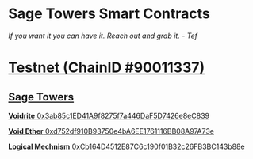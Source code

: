 # Sage Towers Smart Contracts

*If you want it you can have it. Reach out and grab it. - Tef*

# [Testnet (ChainID #90011337)](https://scan.sagetowers.com)
## [Sage Towers](https://sagetowers.com/)

[**Voidrite** 0x3ab85c1ED41A9f8275f7a446DaF5D7426e8eC839](https://scan.sagetowers.com/address/0x3ab85c1ED41A9f8275f7a446DaF5D7426e8eC839)


[**Void Ether** 0xd752df910B93750e4bA6EE1761116BB08A97A73e](https://scan.sagetowers.com/address/0xd752df910B93750e4bA6EE1761116BB08A97A73e)


[**Logical Mechnism** 0xCb164D4512E87C6c190f01B32c26FB3BC143b88e](https://scan.sagetowers.com/address/0xCb164D4512E87C6c190f01B32c26FB3BC143b88e)



